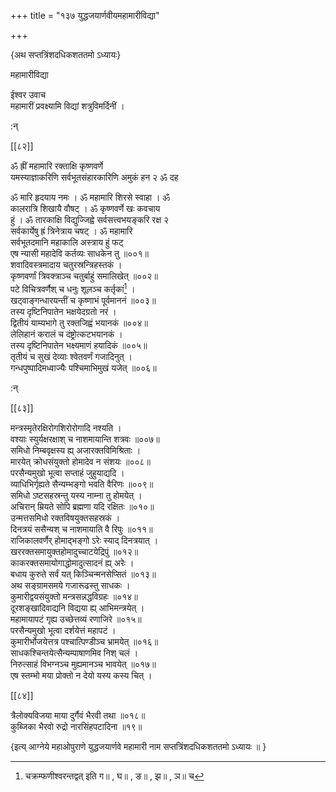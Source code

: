 +++
title = "१३७ युद्धजयार्णवीयमहामारीविद्या"

+++

\{अथ सप्तत्रिंशदधिकशततमो ऽध्यायः\}

महामारीविद्या  
    
ईश्वर उवाच  
महामारीं प्रवक्ष्यामि विद्यां शत्रुविमर्दिनीं   ।  
    
:न्  
    
[^१]: चक्रम्फणीश्वरन्तद्वत् इति ग॥ , घ॥ , ङ॥ , झ॥ , ञ॥ च  

[[८२]]

ॐ ह्रीं महामारि रक्ताक्षि कृष्णवर्णे  
यमस्याज्ञाकरिणि सर्वभूतसंहारकारिणि अमुकं हन २ ॐ दह  
[^२]: पच २ ॐ छिन्द २ ॐ मारय २ ॐ उत्सादय २ ॐ  
सर्वसत्त्ववशङ्करि सर्वकामिके हुं फट् स्वाहेति  
    
 ॐ मारि हृदयाय नमः । ॐ महामारि शिरसे स्वाहा । ॐ  
कालरात्रि शिखायै वौषट् । ॐ कृष्णवर्णे खः कवचाय  
हुं । ॐ तारकाक्षि विद्युज्जिह्वे सर्वसत्त्वभयङ्करि रक्ष २  
सर्वकार्येषु ह्रं त्रिनेत्राय चषट् । ॐ महामारि  
सर्वभूतदमानि महाकालि अस्त्राय हुं फट्  
एष न्यासी महादेवि कर्तव्यः साधकेन तु ॥००१॥  
शवादिवस्त्रमादाय चतुरस्रन्त्रिहस्तकं ।  
कृष्णवर्णां त्रिवक्त्राञ्च चतुर्बाहुं समालिखेत्   ॥००२॥  
पटे विचित्रवर्णैश् च धनुः शूलञ्च कर्तृकां[^१]   ।  
खट्वाङ्गन्धारयन्तीं च कृष्णाभं पूर्वमाननं   ॥००३॥  
तस्य दृष्टिनिपातेन भक्षयेदग्रतो नरं ।  
द्वितीयं याम्यभागे तु रक्तजिह्वं भयानकं ॥००४॥  
लेलिहानं करालं च दंष्ट्रोत्कटभयानकं   ।  
तस्य दृष्टिनिपातेन भक्ष्यमाणं हयादिकं   ॥००५॥  
तृतीयं च सुखं देव्याः श्वेतवर्णं गजादिनुत्   ।  
गन्धपुष्पादिमध्वाज्यैः पश्चिमाभिमुखं यजेत्   ॥००६॥  
    
:न्  
    
[^१]: सधनुःशूलकर्तृकामिति ख॥ , ग॥ , घ॥ , ङ॥ , ज॥ , ञ॥ च  

[[८३]]
    
मन्त्रस्मृतेरक्षिरोगशिरोरोगादि नश्यति ।  
वश्याः स्युर्यक्षरक्षाश् च नाशमायान्ति शत्रवः   ॥००७॥  
समिधो निम्बवृक्षस्य ह्य् अजारक्तविमिश्रिताः ।  
मारयेत् क्रोधसंयुक्तो होमादेव न संशयः ॥००८॥  
परसैन्यमुखो भूत्वा सप्ताहं जुहुयाद्यदि ।  
व्याधिभिर्गृह्यते सैन्यम्भङ्गो भवति वैरिणः ॥००९॥  
समिधो ऽष्टसहस्रन्तु यस्य नाम्ना तु होमयेत् ।  
अचिरान् म्रियते सोपि ब्रह्मणा यदि रक्षितः ॥०१०॥  
उन्मत्तसमिधो रक्तविषयुक्तसहस्रकं ।  
दिनत्रयं ससैन्यश् च नाशमायाति वै रिपुः ॥०११॥  
राजिकालवर्णैर् होमाद्भङ्गो ऽरेः स्याद् दिनत्रयात्   ।  
खररक्तसमायुक्तहोमादुच्चाटयेद्रिपुं ॥०१२॥  
काकरक्तसमायोगाद्धोमादुत्सादनं ह्य् अरेः ।  
बधाय कुरुते सर्वं यत् किञ्चिन्मनसेप्सितं ॥०१३॥  
अथ सङ्ग्रामसमये गजारूढस्तु साधकः ।  
कुमारीद्वयसंयुक्तो मन्त्रसन्नद्धविग्रहः ॥०१४॥  
दूरशङ्खादिवाद्यनि विद्यया ह्य् आभिमन्त्रयेत् ।  
महामायापटं गृह्य उच्छेत्तव्यं रणाजिरे ॥०१५॥  
परसैन्यमुखो भूत्वा दर्शयेत्तं महापटं ।  
कुमारीर्भोजयेत्तत्र पश्चात्पिण्डीञ्च भ्रामयेत्   ॥०१६॥  
साधकश्चिन्तयेत्सैन्यम्पाषाणमिव निश् चलं ।  
निरुत्साहं विभग्नञ्च मुह्यमानञ्च भावयेत् ॥०१७॥  
एष स्तम्भो मया प्रोक्तो न देयो यस्य कस्य चित् ।  

[[८४]]
    
त्रैलोक्यविजया माया दुर्गैवं भैरवी तथा ॥०१८॥  
कुब्जिका भैरवो रुद्रो नारसिंहपटादिना ॥१९॥  
    
\{इत्य् आग्नेये महाओपुराणे युद्धजयार्णवे महामारी नाम सप्तत्रिंशदधिकशततमो ऽध्यायः ॥  }
    